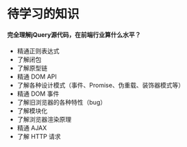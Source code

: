 
# 待学习的知识

#### 完全理解jQuery源代码，在前端行业算什么水平？

- 精通正则表达式
- 了解闭包
- 了解原型链
- 精通 DOM API
- 了解各种设计模式（事件、Promise、伪重载、装饰器模式等）
- 精通 DOM 事件
- 了解旧浏览器的各种特性（bug）
- 了解模块化
- 了解浏览器渲染原理
- 精通 AJAX
- 了解 HTTP 请求
